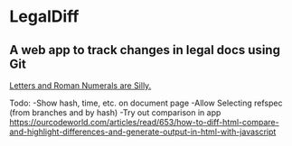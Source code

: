 
# LegalDiff
## A web app to track changes in legal docs using Git

[Letters and Roman Numerals are Silly.](https://typographyforlawyers.com/hierarchical-headings.html)


Todo:
-Show hash, time, etc. on document page
-Allow Selecting refspec (from branches and by hash)
-Try out comparison in app
https://ourcodeworld.com/articles/read/653/how-to-diff-html-compare-and-highlight-differences-and-generate-output-in-html-with-javascript